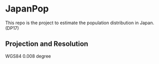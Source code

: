 # JapanPop
This repo is the project to estimate the population distribution in Japan. (DP17)

## Projection and Resolution
WGS84 0.008 degree